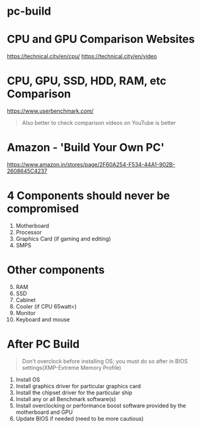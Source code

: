 # pc-build

# CPU and GPU Comparison Websites
https://technical.city/en/cpu/
https://technical.city/en/video

# CPU, GPU, SSD, HDD, RAM, etc Comparison
https://www.userbenchmark.com/

> Also better to check comparison videos on YouTube is better

# Amazon - 'Build Your Own PC'
https://www.amazon.in/stores/page/2F60A254-F534-44A1-902B-2608645C4237



# 4 Components should never be compromised
1. Motherboard
2. Processor
3. Graphics Card (if gaming and editing)
4. SMPS


# Other components
5. RAM
6. SSD
7. Cabinet
8. Cooler (if CPU 65watt<)
9. Monitor
10. Keyboard and mouse




# After PC Build
>Don't overclock before installing OS; you must do so after in BIOS settings(XMP-Extreme Memory Profile)
1. Install OS
2. Install graphics driver for particular graphics card
3. Install the chipset driver for the particular ship
4. Install any or all Benchmark software(s)
5. Install overclocking or performance boost software provided by the motherboard and GPU
6. Update BIOS if needed (need to be more cautious)





